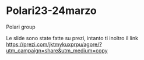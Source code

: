 # Polari23-24marzo
Polari group

Le slide sono state fatte su prezi, intanto ti inoltro il link
https://prezi.com/jktmykuxprpu/agore/?utm_campaign=share&utm_medium=copy
